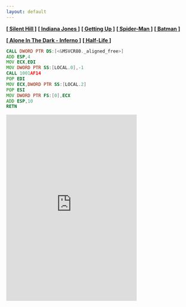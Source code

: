 ```yaml
---
layout: default
---
```


**[[ Silent Hill ]](./silent_hill.html)**
**[[ Indiana Jones ]](./indy.html)**
**[[ Getting Up ]](./gettingup.html)**
**[[ Spider-Man ]](./spiderman.html)**
**[[ Batman ]](./batman.html)**

**[[ Alone In The Dark - Inferno ]](./aitd5.html)**
**[[ Half-Life ]](./hl.html)**

```asm
CALL DWORD PTR DS:[<&MSVCR80._aligned_free>]
ADD ESP,4
MOV ECX,EDI
MOV DWORD PTR SS:[LOCAL.0],-1
CALL 1001AF14
POP EDI
MOV ECX,DWORD PTR SS:[LOCAL.2]
POP ESI
MOV DWORD PTR FS:[0],ECX
ADD ESP,10
RETN
```

<iframe src="https://discordapp.com/widget?id=512886164726743041&theme=dark" width="350" height="500" allowtransparency="true" frameborder="0"></iframe>